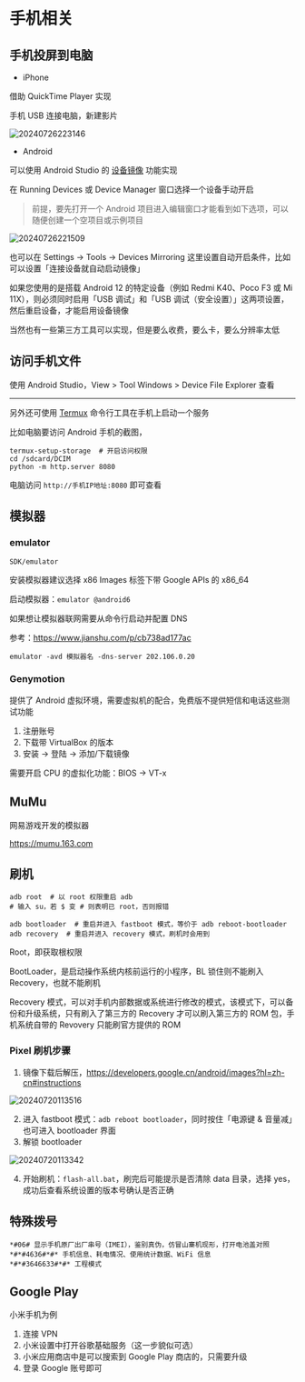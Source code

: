 # 手机相关

## 手机投屏到电脑

- iPhone

借助 QuickTime Player 实现

手机 USB 连接电脑，新建影片

![20240726223146](https://image.zuoright.com/20240726223146.png)

- Android

可以使用 Android Studio 的 [设备镜像](https://developer.android.com/studio/run/device?hl=zh-cn) 功能实现

在 Running Devices 或 Device Manager 窗口选择一个设备手动开启

> 前提，要先打开一个 Android 项目进入编辑窗口才能看到如下选项，可以随便创建一个空项目或示例项目

![20240726221509](https://image.zuoright.com/20240726221509.png)

也可以在 Settings -> Tools -> Devices Mirroring 这里设置自动开启条件，比如可以设置「连接设备就自动启动镜像」

如果您使用的是搭载 Android 12 的特定设备（例如 Redmi K40、Poco F3 或 Mi 11X），则必须同时启用「USB 调试」和「USB 调试（安全设置）」这两项设置，然后重启设备，才能启用设备镜像

当然也有一些第三方工具可以实现，但是要么收费，要么卡，要么分辨率太低

## 访问手机文件

使用 Android Studio，View > Tool Windows > Device File Explorer 查看

---

另外还可使用 [Termux](https://termux.dev/) 命令行工具在手机上启动一个服务

比如电脑要访问 Android 手机的截图，

```shell
termux-setup-storage  # 开启访问权限
cd /sdcard/DCIM
python -m http.server 8080
```

电脑访问 `http://手机IP地址:8080` 即可查看

## 模拟器

### emulator

`SDK/emulator`

安装模拟器建议选择 x86 Images 标签下带 Google APIs 的 x86_64

启动模拟器：`emulator @android6`

如果想让模拟器联网需要从命令行启动并配置 DNS

参考：<https://www.jianshu.com/p/cb738ad177ac>

`emulator -avd 模拟器名 -dns-server 202.106.0.20`

### Genymotion

提供了 Android 虚拟环境，需要虚拟机的配合，免费版不提供短信和电话这些测试功能

1. 注册账号
2. 下载带 VirtualBox 的版本
3. 安装 -> 登陆 -> 添加/下载镜像

需要开启 CPU 的虚拟化功能：BIOS -> VT-x

## MuMu

网易游戏开发的模拟器

<https://mumu.163.com>

## 刷机

```shell
adb root  # 以 root 权限重启 adb
# 输入 su，若 $ 变 # 则表明已 root，否则报错

adb bootloader  # 重启并进入 fastboot 模式，等价于 adb reboot-bootloader
adb recovery  # 重启并进入 recovery 模式，刷机时会用到
```

Root，即获取根权限

BootLoader，是启动操作系统内核前运行的小程序，BL 锁住则不能刷入 Recovery，也就不能刷机

Recovery 模式，可以对手机内部数据或系统进行修改的模式，该模式下，可以备份和升级系统，只有刷入了第三方的 Recovery 才可以刷入第三方的 ROM 包，手机系统自带的 Revovery 只能刷官方提供的 ROM

### Pixel 刷机步骤

1. 镜像下载后解压，<https://developers.google.cn/android/images?hl=zh-cn#instructions>

![20240720113516](https://image.zuoright.com/20240720113516.png)

2. 进入 fastboot 模式：`adb reboot bootloader`，同时按住「电源键 & 音量减」也可进入 bootloader 界面
3. 解锁 bootloader

![20240720113342](https://image.zuoright.com/20240720113342.png)

4. 开始刷机：`flash-all.bat`，刷完后可能提示是否清除 data 目录，选择 yes，成功后查看系统设置的版本号确认是否正确

## 特殊拨号

```text
*#06# 显示手机原厂出厂串号（IMEI），鉴别真伪，仿冒山寨机现形，打开电池盖对照
*#*#4636#*#* 手机信息、耗电情况、使用统计数据、WiFi 信息
*#*#3646633#*#* 工程模式
```

## Google Play

小米手机为例

1. 连接 VPN
2. 小米设置中打开谷歌基础服务（这一步貌似可选）
3. 小米应用商店中是可以搜索到 Google Play 商店的，只需要升级
4. 登录 Google 账号即可
